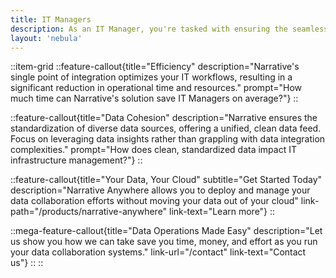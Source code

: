 ```yaml
---
title: IT Managers
description: As an IT Manager, you're tasked with ensuring the seamless operation and security of your company's IT infrastructure. Narrative's no-code software and AI assistants allow your team to streamline operations and enhance productivity.
layout: 'nebula'
---
```


::item-grid
::feature-callout{title="Efficiency" description="Narrative's single point of integration optimizes your IT workflows, resulting in a significant reduction in operational time and resources." prompt="How much time can Narrative's solution save IT Managers on average?"}
::

::feature-callout{title="Data Cohesion" description="Narrative ensures the standardization of diverse data sources, offering a unified, clean data feed. Focus on leveraging data insights rather than grappling with data integration complexities." prompt="How does clean, standardized data impact IT infrastructure management?"}
::

::feature-callout{title="Your Data, Your Cloud" subtitle="Get Started Today" description="Narrative Anywhere allows you to deploy and manage your data collaboration efforts without moving your data out of your cloud" link-path="/products/narrative-anywhere" link-text="Learn more"}
::

::mega-feature-callout{title="Data Operations Made Easy" description="Let us show you how we can take save you time, money, and effort as you run your data collaboration systems." link-url="/contact" link-text="Contact us"}
::
::
